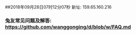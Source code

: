 ##2018年09月28日07时12分07秒 新址: 159.65.160.216
### 兔友常见问题及解答: https://github.com/wanggonging/d/blob/w/FAQ.md
